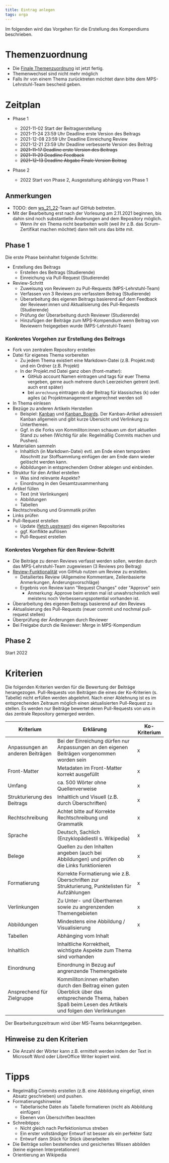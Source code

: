 ```yaml
---
title: Eintrag anlegen
tags: orga
---
```


Im folgenden wird das Vorgehen für die Erstellung des Kompendiums beschrieben.

# Themenzuordnung

* Die [Finale Themenzuordnung](Themenzuordnung.md) ist jetzt fertig.
* Themenwechsel sind nicht mehr möglich
* Falls ihr von einem Thema zurücktreten möchtet dann bitte dem MPS-Lehrstuhl-Team bescheid geben.


# Zeitplan

* Phase 1

  - 2021-11-02 Start der Beitragserstellung
  - 2021-11-24 23:59 Uhr Deadline erste Version des Beitrags
  - 2021-12-08 23:59 Uhr Deadline Einreichung Review
  - 2021-12-21 23:59 Uhr Deadline verbesserte Version des Beitrag
  - ~~2021-11-17 Deadline erste Version des Beitrags~~
  - ~~2021-11-29 Deadline Feedback~~
  - ~~2021-12-13 Deadline Abgabe Finale Version Beitrag~~

* Phase 2
  - 2022 Start von Phase 2, Ausgestaltung abhängig von Phase 1
  
## Anmerkungen

* TODO: dem [ws_21_22](https://github.com/orgs/ManagingProjectsSuccessfully/teams/ws_21_22)-Team auf GitHub beitreten.
* Mit der Bearbeitung erst nach der Vorlesung am 2.11.2021 beginnen, bis dahin sind noch substantielle Änderungen and dem Repository möglich.
  - Wenn ihr ein Thema nicht bearbeiten wollt (weil ihr z.B. das Scrum-Zertifikat machen möchtet) dann teilt uns das bitte mit.
  
## Phase 1

Die erste Phase beinhaltet folgende Schritte:
* Erstellung des Beitrags
  - Erstellen des Beitrags (Studierende)
  - Einreichung via Pull-Request (Studierende)
* Review-Schritt
  - Zuweisung von Reviewern zu Pull-Requests (MPS-Lehrstuhl-Team)
  - Verfassen von 3 Reviews pro verfasstem Beitrag (Studierende)
  - Überarbeitung des eigenen Beitrags basierend auf dem Feedback der Reviewer:innen und Aktualisierung des Pull-Requests (Studierende)
  - Prüfung der Überarbeitung durch Reviewer (Studierende)
  - Hinzufügen der Beiträge zum MPS-Kompendium wenn Beitrag von Reviewern freigegeben wurde (MPS-Lehrstuhl-Team)

  
### Konkretes Vorgehen zur Erstellung des Beitrags

* Fork von zentralem Repository erstellen
* Datei für eigenes Thema vorbereiten
  - Zu jedem Thema existiert eine Markdown-Datei (z.B. Projekt.md) und ein Ordner (z.B. Projekt)
  - In der Projekt.md Datei ganz oben (front-matter):
    - GitHub account Namen eintragen und tags für euer Thema vergeben, gerne auch mehrere durch Leerzeichen getrent (evtl. auch erst später)
    - bei `anrechnung` eintragen ob der Beitrag für klassisches (k) oder agiles (a) Projektmanagement angerechnet werden soll
* In Thema einlesen
* Bezüge zu anderen Artikeln Herstellen
  - Beispiel: [Kanban](kb/Kanban.md) und [Kanban_Boards](kb/Kanban_Boards.md). Der Kanban-Artikel adressiert Kanban allgemein und gibt kurze Übersicht und Verlinkung zu Unterthemen.
  - Ggf. in die Forks von Kommiliton:innen schauen um dort aktuellen Stand zu sehen (Wichtig für alle: Regelmäßig Commits machen und Pushen).
* Materialien sammeln
  - Inhaltlich (in Markdown-Datei) evtl. am Ende einen temporären Abschnitt zur Stoffsammlung einfügen der am Ende dann wieder gelöscht werden kann. 
  - Abbildungen in entsprechendem Ordner ablegen und einbinden.
* Struktur für den Artikel erstellen
  - Was sind relevante Aspekte?
  - Einordnung in den Gesamtzusammenhang
* Artikel füllen
  - Text (mit Verlinkungen)
  - Abbildungen
  - Tabellen
* Rechtschreibung und Grammatik prüfen
* Links prüfen
* Pull-Request erstellen
  - Update ([fetch upstream](https://docs.github.com/en/github/collaborating-with-pull-requests/working-with-forks/syncing-a-fork)) des eigenen Repositories
  - ggf. Konflikte auflösen
  - Pull-Request erstellen
  
### Konkretes Vorgehen für den Review-Schritt

* Die Beiträge zu denen Reviews verfasst werden sollen, werden durch das MPS-Lehrstuhl-Team zugewiesen (3 Reviews pro Beitrag)
* [Review-Funktionalität](https://docs.github.com/en/github/collaborating-with-pull-requests/reviewing-changes-in-pull-requests) von GitHub nutzen um Review zu erstellen.
  - Detailiertes Review (Allgemeine Kommentare, Zeilenbasierte Anmerkungen, Änderungsvorschläge)
  - Ergebnis von Review kann "Request Changes" oder "Approve" sein
    - Anmerkung: Approve beim ersten mal ist unwahrscheinlich weil meistens noch Verbesserungspotential vorhanden ist.
* Überarbeitung des eigenen Beitrags basierend auf den Reviews
* Aktualisierung des Pull-Requests (neuer commit und nochmal pull-request stellen)
* Überprüfung der Änderungen durch Reviewer
* Bei Freigabe durch die Reviewer: Merge in MPS-Kompendium

## Phase 2

Start 2022



# Kriterien

Die folgenden Kriterien werden für die Bewertung der Beiträge herangezogen. Pull-Requests von Beiträgen die eines der Ko-Kriterien (s. Tabelle) nicht erfüllen werden abgelehnt. Nach einer Ablehnung ist es im entsprechenden Zeitraum möglich einen aktualisierten Pull-Request zu stellen. Es werden nur Beiträge bewertet deren Pull-Requests von uns in das zentrale Repository gemerged werden.

| Kriterium | Erklärung | Ko-Kriterium |
|-----|---|---|
| Anpassungen an anderen Beiträgen | Bei der Einreichung dürfen nur Anpassungen an den eigenen Beiträgen vorgenommen worden sein | x |
| Front-Matter | Metadaten im Front-Matter korrekt ausgefüllt | x |
| Umfang | ca. 500 Wörter ohne Quellenverweise | x |
| Strukturierung des Beitrags | Inhaltlich und Visuell (z.B. durch Überschriften) | x |
| Rechtschreibung | Achtet bitte auf Korrekte Rechtschreibung und Grammatik | x |
| Sprache | Deutsch, Sachlich (Enzyklopädiestil s. Wikipedia) | x |
| Belege | Quellen zu den Inhalten angeben (auch bei Abbildungen) und prüfen ob die Links funktionieren | x |
| Formatierung | Korrekte Formatierung wie z.B. Überschriften zur Strukturierung, Punktelisten für Aufzählungen | x |
| Verlinkungen | Zu Unter- und Überthemen sowie zu angrenzenden Themengebieten | x |
| Abbildungen | Mindestens eine Abbildung / Visualisierung | x |
| Tabellen | Abhänging vom Inhalt | |
| Inhaltlich | Inhaltliche Korrektheit, wichtigste Aspekte zum Thema sind vorhanden |
| Einordnung | Einordnung in Bezug auf angrenzende Themengebiete |
| Ansprechend für Zielgruppe | Kommiliton:innen erhalten durch den Beitrag einen guten Überblick über das entsprechende Thema, haben Spaß beim Lesen des Artikels und folgen den Verlinkungen |


Der Bearbeitungszeitraum wird über MS-Teams bekanntgegeben.

## Hinweise zu den Kriterien

* Die Anzahl der Wörter kann z.B. ermittelt werden indem der Text in Microsoft Word oder LibreOffice Writer kopiert wird.

# Tipps

* Regelmäßig Commits erstellen (z.B. eine Abbildung eingefügt, einen Absatz geschrieben) und pushen.
* Formatierungshinweise
  - Tabellarische Daten als Tabelle formatieren (nicht als Abbildung einfügen)
  - Ebenen von Überschriften beachten
* Schreibtipps:
  - Nicht gleich nach Perfektionismus streben
  - Ein erster vollständiger Entwurf ist besser als ein perfekter Satz
  - Entwurf dann Stück für Stück überarbeiten
* Die Beiträge sollen bestehendes und gesichertes Wissen abbilden (keine eigenen Interpretationen)
* Orientierung an Wikipedia
